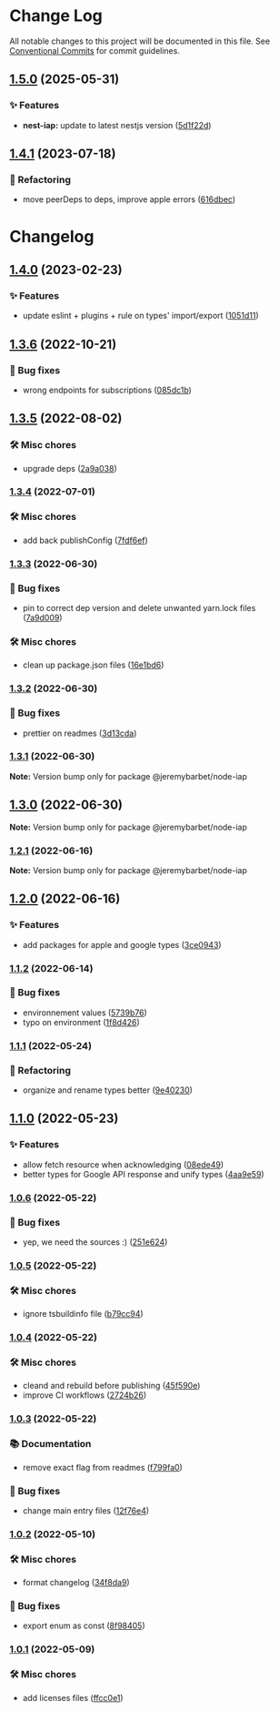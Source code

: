 # Change Log

All notable changes to this project will be documented in this file.
See [Conventional Commits](https://conventionalcommits.org) for commit guidelines.

## [1.5.0](https://github.com/jeremybarbet/iap/compare/v1.4.1...v1.5.0) (2025-05-31)

### ✨ Features

- **nest-iap:** update to latest nestjs version ([5d1f22d](https://github.com/jeremybarbet/iap/commit/5d1f22dfb374d43b6cfd7ceabf26ee57c06f69cd))

## [1.4.1](https://github.com/jeremybarbet/iap/compare/v1.4.0...v1.4.1) (2023-07-18)

### 🚧 Refactoring

- move peerDeps to deps, improve apple errors ([616dbec](https://github.com/jeremybarbet/iap/commit/616dbec2742e6a64370f3c8d27ac9fbb38d9f90e))

# Changelog

## [1.4.0](https://github.com/jeremybarbet/iap/compare/v1.3.6...v1.4.0) (2023-02-23)

### ✨ Features

- update eslint + plugins + rule on types' import/export ([1051d11](https://github.com/jeremybarbet/iap/commit/1051d110a16ee816b2e375fdffbc0d38b5e846ad))

## [1.3.6](https://github.com/jeremybarbet/iap/compare/v1.3.5...v1.3.6) (2022-10-21)

### 🐛 Bug fixes

- wrong endpoints for subscriptions ([085dc1b](https://github.com/jeremybarbet/iap/commit/085dc1b0c832ff6ad6b5da87a9e2b5f5ac459a51))

## [1.3.5](https://github.com/jeremybarbet/iap/compare/v1.3.4...v1.3.5) (2022-08-02)

### 🛠️ Misc chores

- upgrade deps ([2a9a038](https://github.com/jeremybarbet/iap/commit/2a9a038ccaf454e684ff597ced99005874c4e853))

### [1.3.4](https://github.com/jeremybarbet/iap/compare/v1.3.3...v1.3.4) (2022-07-01)

### 🛠️ Misc chores

- add back publishConfig ([7fdf6ef](https://github.com/jeremybarbet/iap/commit/7fdf6eff50241f31e5c709bc33d200c299c22d73))

### [1.3.3](https://github.com/jeremybarbet/iap/compare/v1.3.2...v1.3.3) (2022-06-30)

### 🐛 Bug fixes

- pin to correct dep version and delete unwanted yarn.lock files ([7a9d009](https://github.com/jeremybarbet/iap/commit/7a9d0091b3a39b6c1498dfc2d217836d950a0749))

### 🛠️ Misc chores

- clean up package.json files ([16e1bd6](https://github.com/jeremybarbet/iap/commit/16e1bd6119ba351319cf6a576e1427853f1b3123))

### [1.3.2](https://github.com/jeremybarbet/iap/compare/v1.3.1...v1.3.2) (2022-06-30)

### 🐛 Bug fixes

- prettier on readmes ([3d13cda](https://github.com/jeremybarbet/iap/commit/3d13cdafe1a6fd6d947fa6bbb453a6e05b063753))

### [1.3.1](https://github.com/jeremybarbet/iap/compare/v1.3.0...v1.3.1) (2022-06-30)

**Note:** Version bump only for package @jeremybarbet/node-iap

## [1.3.0](https://github.com/jeremybarbet/iap/compare/v1.2.1...v1.3.0) (2022-06-30)

**Note:** Version bump only for package @jeremybarbet/node-iap

### [1.2.1](https://github.com/jeremybarbet/iap/compare/v1.2.0...v1.2.1) (2022-06-16)

**Note:** Version bump only for package @jeremybarbet/node-iap

## [1.2.0](https://github.com/jeremybarbet/iap/compare/v1.1.2...v1.2.0) (2022-06-16)

### ✨ Features

- add packages for apple and google types ([3ce0943](https://github.com/jeremybarbet/iap/commit/3ce0943aceadfe75465e21ec187078209dbd5668))

### [1.1.2](https://github.com/jeremybarbet/iap/compare/v1.1.1...v1.1.2) (2022-06-14)

### 🐛 Bug fixes

- environnement values ([5739b76](https://github.com/jeremybarbet/iap/commit/5739b76542c239392d2c159196bd724ca4ab52f6))
- typo on environment ([1f8d426](https://github.com/jeremybarbet/iap/commit/1f8d426b7f6c8d60869021fa7724769ef7c480f2))

### [1.1.1](https://github.com/jeremybarbet/iap/compare/v1.1.0...v1.1.1) (2022-05-24)

### 🚧 Refactoring

- organize and rename types better ([9e40230](https://github.com/jeremybarbet/iap/commit/9e4023073d711a1b6c7991cc108d64e06baa623b))

## [1.1.0](https://github.com/jeremybarbet/iap/compare/v1.0.6...v1.1.0) (2022-05-23)

### ✨ Features

- allow fetch resource when acknowledging ([08ede49](https://github.com/jeremybarbet/iap/commit/08ede496d856d86afa17926016d299af1a9504fe))
- better types for Google API response and unify types ([4aa9e59](https://github.com/jeremybarbet/iap/commit/4aa9e5900e74755182c5678c2e782d42b8e2ddb3))

### [1.0.6](https://github.com/jeremybarbet/iap/compare/v1.0.5...v1.0.6) (2022-05-22)

### 🐛 Bug fixes

- yep, we need the sources :) ([251e624](https://github.com/jeremybarbet/iap/commit/251e6242be46bb9048ad8b4a35d97a5020a2a037))

### [1.0.5](https://github.com/jeremybarbet/iap/compare/v1.0.4...v1.0.5) (2022-05-22)

### 🛠️ Misc chores

- ignore tsbuildinfo file ([b79cc94](https://github.com/jeremybarbet/iap/commit/b79cc941c287068f7e20f85de72e1c3855d48f3d))

### [1.0.4](https://github.com/jeremybarbet/iap/compare/v1.0.3...v1.0.4) (2022-05-22)

### 🛠️ Misc chores

- cleand and rebuild before publishing ([45f590e](https://github.com/jeremybarbet/iap/commit/45f590ea6690b2bb9425023ba5146bbde2b274f8))
- improve CI workflows ([2724b26](https://github.com/jeremybarbet/iap/commit/2724b26df6079e9709eef1d4fd579d5bb2d6d1f8))

### [1.0.3](https://github.com/jeremybarbet/iap/compare/v1.0.2...v1.0.3) (2022-05-22)

### 📚 Documentation

- remove exact flag from readmes ([f799fa0](https://github.com/jeremybarbet/iap/commit/f799fa0da9862a4810b7b3ad63e6645943155a56))

### 🐛 Bug fixes

- change main entry files ([12f76e4](https://github.com/jeremybarbet/iap/commit/12f76e4e04a9d455d40561e88d88e982bf1f104b))

### [1.0.2](https://github.com/jeremybarbet/iap/compare/v1.0.1...v1.0.2) (2022-05-10)

### 🛠️ Misc chores

- format changelog ([34f8da9](https://github.com/jeremybarbet/iap/commit/34f8da91381d64550b03acc32547633fed9f4d15))

### 🐛 Bug fixes

- export enum as const ([8f98405](https://github.com/jeremybarbet/iap/commit/8f98405dbe3c54b33150d3201f84b3905c41bea0))

### [1.0.1](https://github.com/jeremybarbet/iap/compare/v1.0.0...v1.0.1) (2022-05-09)

### 🛠️ Misc chores

- add licenses files ([ffcc0e1](https://github.com/jeremybarbet/iap/commit/ffcc0e15125caeb6d65e1a84083fd5a6c27d603d))
